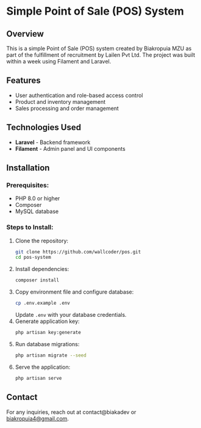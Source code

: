 # Simple Point of Sale (POS) System

## Overview
This is a simple Point of Sale (POS) system created by Biakropuia MZU as part of the fulfillment of recruitment by Lailen Pvt Ltd. The project was built within a week using Filament and Laravel.

## Features
- User authentication and role-based access control
- Product and inventory management
- Sales processing and order management


## Technologies Used
- **Laravel** - Backend framework
- **Filament** - Admin panel and UI components


## Installation
### Prerequisites:
- PHP 8.0 or higher
- Composer
- MySQL database

### Steps to Install:
1. Clone the repository:
   ```sh
   git clone https://github.com/wallcoder/pos.git
   cd pos-system
   ```
2. Install dependencies:
   ```sh
   composer install
   ```
3. Copy environment file and configure database:
   ```sh
   cp .env.example .env
   ```
   Update `.env` with your database credentials.
4. Generate application key:
   ```sh
   php artisan key:generate
   ```
5. Run database migrations:
   ```sh
   php artisan migrate --seed
   ```
6. Serve the application:
   ```sh
   php artisan serve
   ```






## Contact
For any inquiries, reach out at contact@biakadev or biakropuia4@gmail.com.

